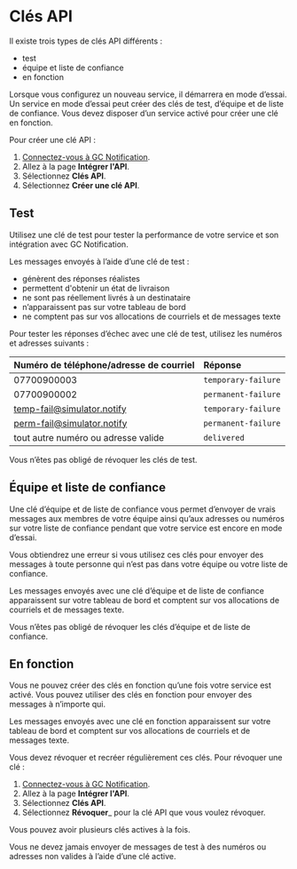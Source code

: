 # Clés API

Il existe trois types de clés API différents :

- test
- équipe et liste de confiance
- en fonction

Lorsque vous configurez un nouveau service, il démarrera en mode d’essai. Un service en mode d’essai peut créer des clés de test, d’équipe et de liste de confiance. Vous devez disposer d’un service activé pour créer une clé en fonction.

Pour créer une clé API :

1. [Connectez-vous à GC Notification](https://notification.canada.ca/sign-in?lang=fr).
1. Allez à la page __Intégrer l'API__.
1. Sélectionnez __Clés API__.
1. Sélectionnez __Créer une clé API__.

## Test

Utilisez une clé de test pour tester la performance de votre service et son intégration avec GC Notification.

Les messages envoyés à l’aide d’une clé de test :

- génèrent des réponses réalistes
- permettent d'obtenir un état de livraison
- ne sont pas réellement livrés à un destinataire
- n’apparaissent pas sur votre tableau de bord
- ne comptent pas sur vos allocations de courriels et de messages texte

Pour tester les réponses d’échec avec une clé de test, utilisez les numéros et adresses suivants :

|Numéro de téléphone/adresse de courriel|Réponse|
|:---|:---|
|07700900003|`temporary-failure`|
|07700900002|`permanent-failure`|
|temp-fail@simulator.notify|`temporary-failure`|
|perm-fail@simulator.notify|`permanent-failure`|
|tout autre numéro ou adresse valide|`delivered`|

Vous n’êtes pas obligé de révoquer les clés de test.

## Équipe et liste de confiance

Une clé d’équipe et de liste de confiance vous permet d’envoyer de vrais messages aux membres de votre équipe ainsi qu’aux adresses ou numéros sur votre liste de confiance pendant que votre service est encore en mode d’essai.

Vous obtiendrez une erreur si vous utilisez ces clés pour envoyer des messages à toute personne qui n’est pas dans votre équipe ou votre liste de confiance.

Les messages envoyés avec une clé d’équipe et de liste de confiance apparaissent sur votre tableau de bord et comptent sur vos allocations de courriels et de messages texte.

Vous n’êtes pas obligé de révoquer les clés d’équipe et de liste de confiance.

## En fonction

Vous ne pouvez créer des clés en fonction qu’une fois votre service est activé. Vous pouvez utiliser des clés en fonction pour envoyer des messages à n’importe qui.

Les messages envoyés avec une clé en fonction apparaissent sur votre tableau de bord et comptent sur vos allocations de courriels et de messages texte.

Vous devez révoquer et recréer régulièrement ces clés. Pour révoquer une clé :

1. [Connectez-vous à GC Notification](https://notification.canada.ca/sign-in?lang=fr).
1. Allez à la page __Intégrer l'API__.
1. Sélectionnez __Clés API__.
1. Sélectionnez __Révoquer___ pour la clé API que vous voulez révoquer.

Vous pouvez avoir plusieurs clés actives à la fois.

Vous ne devez jamais envoyer de messages de test à des numéros ou adresses non valides à l’aide d’une clé active.
